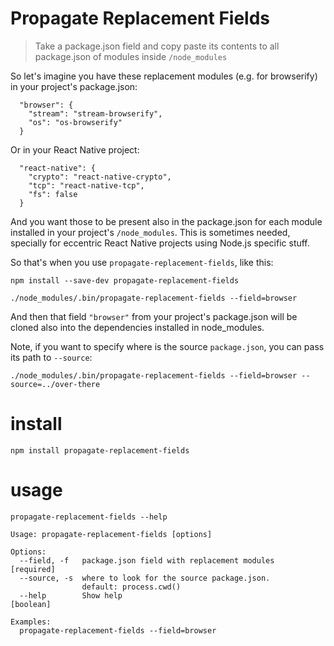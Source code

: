 # Propagate Replacement Fields

> Take a package.json field and copy paste its contents to all package.json of modules inside `/node_modules`

So let's imagine you have these replacement modules (e.g. for browserify) in your project's package.json:

```
  "browser": {
    "stream": "stream-browserify",
    "os": "os-browserify"
  }
```

Or in your React Native project:

```
  "react-native": {
    "crypto": "react-native-crypto",
    "tcp": "react-native-tcp",
    "fs": false
  }
```

And you want those to be present also in the package.json for each module installed in your project's `/node_modules`. This is sometimes needed, specially for eccentric React Native projects using Node.js specific stuff.

So that's when you use `propagate-replacement-fields`, like this:

`npm install --save-dev propagate-replacement-fields`

`./node_modules/.bin/propagate-replacement-fields --field=browser`

And then that field `"browser"` from your project's package.json will be cloned also into the dependencies installed in node_modules.

Note, if you want to specify where is the source `package.json`, you can pass its path to `--source`:

`./node_modules/.bin/propagate-replacement-fields --field=browser --source=../over-there`

# install

`npm install propagate-replacement-fields`

# usage

`propagate-replacement-fields --help`

```
Usage: propagate-replacement-fields [options]

Options:
  --field, -f   package.json field with replacement modules           [required]
  --source, -s  where to look for the source package.json.
                default: process.cwd()
  --help        Show help                                              [boolean]

Examples:
  propagate-replacement-fields --field=browser
```
